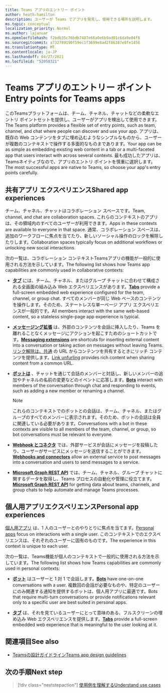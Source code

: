 ```yaml
---
title: Teams アプリのエントリー ポイント
author: heath-hamilton
description: ユーザーが Teams でアプリを発見し、使用できる場所を説明します。
ms.topic: conceptual
localization_priority: Normal
ms.author: lajanuar
ms.openlocfilehash: f2bdb35c76bdb7487e66a0e6b9ad01c6da9e04f8
ms.sourcegitcommit: a732789190f59ec1f3699e8ad2f06387e8fe1458
ms.translationtype: MT
ms.contentlocale: ja-JP
ms.lasthandoff: 04/27/2021
ms.locfileid: "52058321"
---
```

# <a name="entry-points-for-teams-apps"></a><span data-ttu-id="36f57-103">Teams アプリのエントリー ポイント</span><span class="sxs-lookup"><span data-stu-id="36f57-103">Entry points for Teams apps</span></span>

<span data-ttu-id="36f57-104">このTeamsプラットフォームは、チーム、チャネル、チャットなどの柔軟なエントリ ポイントセットを提供し、ユーザーがアプリを検出して使用できます。</span><span class="sxs-lookup"><span data-stu-id="36f57-104">The Teams platform provides a flexible set of entry points, such as team, channel, and chat where people can discover and use your app.</span></span> <span data-ttu-id="36f57-105">アプリは、既存の Web コンテンツをタブに埋め込むようなシンプルなものから、ユーザーが複数のコンテキストで操作する多面的なものまであります。</span><span class="sxs-lookup"><span data-stu-id="36f57-105">Your app can be as simple as embedding existing web content in a tab or a multi-faceted app that users interact with across several contexts.</span></span>
<span data-ttu-id="36f57-106">最も成功したアプリは、Teamsネイティブなので、アプリのエントリ ポイントを慎重に選択します。</span><span class="sxs-lookup"><span data-stu-id="36f57-106">The most successful apps are native to Teams, so choose your app's entry points carefully.</span></span>

## <a name="shared-app-experiences"></a><span data-ttu-id="36f57-107">共有アプリ エクスペリエンス</span><span class="sxs-lookup"><span data-stu-id="36f57-107">Shared app experiences</span></span>

<span data-ttu-id="36f57-108">チーム、チャネル、チャットはコラボレーション スペースです。</span><span class="sxs-lookup"><span data-stu-id="36f57-108">Team, channel, and chat are collaboration spaces.</span></span> <span data-ttu-id="36f57-109">これらのコンテキストのアプリは、その領域内のすべてのユーザーが利用できます。</span><span class="sxs-lookup"><span data-stu-id="36f57-109">Apps in these contexts are available to everyone in that space.</span></span> <span data-ttu-id="36f57-110">通常、コラボレーション スペースは、追加のワークフローに焦点を当てたり、新しいソーシャル操作のロックを解除したりします。</span><span class="sxs-lookup"><span data-stu-id="36f57-110">Collaboration spaces typically focus on additional workflows or unlocking new social interactions.</span></span>

<span data-ttu-id="36f57-111">次の一覧は、コラボレーション コンテキストTeamsアプリの機能が一般的に使用される方法を示しています。</span><span class="sxs-lookup"><span data-stu-id="36f57-111">The following list shows how Teams app capabilities are commonly used in collaborative contexts:</span></span>

* <span data-ttu-id="36f57-112">[**タブ**](~/tabs/what-are-tabs.md) には、チーム、チャネル、またはグループ チャットに合わせて構成される全画面の組み込み Web エクスペリエンスがあります。</span><span class="sxs-lookup"><span data-stu-id="36f57-112">[**Tabs**](~/tabs/what-are-tabs.md) provide a full-screen embedded web experience configured for the team, channel, or group chat.</span></span> <span data-ttu-id="36f57-113">すべてのメンバーが同じ Web ベースのコンテンツを操作します。そのため、ステートレスな単一ページ アプリ エクスペリエンスが一般的です。</span><span class="sxs-lookup"><span data-stu-id="36f57-113">All members interact with the same web-based content, so a stateless single-page app experience is typical.</span></span>

* <span data-ttu-id="36f57-114">[**メッセージング拡張**](~/messaging-extensions/what-are-messaging-extensions.md) は、外部のコンテンツを会話に挿入したり、Teams を離れることなくメッセージにアクションを起こすためのショートカットです。</span><span class="sxs-lookup"><span data-stu-id="36f57-114">[**Messaging extensions**](~/messaging-extensions/what-are-messaging-extensions.md) are shortcuts for inserting external content into a conversation or taking action on messages without leaving Teams.</span></span> <span data-ttu-id="36f57-115">[リンク解除は、共通](~/messaging-extensions/how-to/link-unfurling.md) の URL からコンテンツを共有するときにリッチ コンテンツを提供します。</span><span class="sxs-lookup"><span data-stu-id="36f57-115">[Link unfurling](~/messaging-extensions/how-to/link-unfurling.md) provides rich content when sharing content from a common URL.</span></span>

* <span data-ttu-id="36f57-116">[**ボットは**](~/bots/what-are-bots.md) 、チャットを通じて会話のメンバーと対話し、新しいメンバーの追加やチャネルの名前の変更などのイベントに応答します。</span><span class="sxs-lookup"><span data-stu-id="36f57-116">[**Bots**](~/bots/what-are-bots.md) interact with members of the conversation through chat and responding to events, such as adding a new member or renaming a channel.</span></span> 
   > [!NOTE]
   > <span data-ttu-id="36f57-117">これらのコンテキストでのボットとの会話は、チーム、チャネル、またはグループのすべてのメンバーに表示されます。そのため、ボットの会話は全員に関連している必要があります。</span><span class="sxs-lookup"><span data-stu-id="36f57-117">Conversations with a bot in these contexts are visible to all members of the team, channel, or group, so bot conversations must be relevant to everyone.</span></span>

* <span data-ttu-id="36f57-118">[**Webhook とコネクタ**](~/webhooks-and-connectors/what-are-webhooks-and-connectors.md) では、外部サービスが会話にメッセージを投稿したり、ユーザーがサービスにメッセージを送信することができます。</span><span class="sxs-lookup"><span data-stu-id="36f57-118">[**Webhooks and connectors**](~/webhooks-and-connectors/what-are-webhooks-and-connectors.md) allow an external service to post messages into a conversation and users to send messages to a service.</span></span>

* <span data-ttu-id="36f57-119">[**Microsoft Graph REST API**](https://docs.microsoft.com/graph/teams-concept-overview) では、チーム、チャネル、グループ チャットに関するデータを取得し、Teams プロセスの自動化や管理に役立てます。</span><span class="sxs-lookup"><span data-stu-id="36f57-119">[**Microsoft Graph REST API**](https://docs.microsoft.com/graph/teams-concept-overview) for getting data about teams, channels, and group chats to help automate and manage Teams processes.</span></span>

## <a name="personal-app-experiences"></a><span data-ttu-id="36f57-120">個人用アプリエクスペリエンス</span><span class="sxs-lookup"><span data-stu-id="36f57-120">Personal app experiences</span></span>

<span data-ttu-id="36f57-121">[個人用アプリ](../concepts/design/personal-apps.md) は、1 人のユーザーとのやりとりに焦点を当てます。</span><span class="sxs-lookup"><span data-stu-id="36f57-121">[Personal apps](../concepts/design/personal-apps.md) focus on interactions with a single user.</span></span> <span data-ttu-id="36f57-122">このコンテキストでのエクスペリエンスは、それぞれのユーザーに固有のものです。</span><span class="sxs-lookup"><span data-stu-id="36f57-122">The experience in this context is unique to each user.</span></span>

<span data-ttu-id="36f57-123">次の一覧は、Teams機能が個人のコンテキストで一般的に使用される方法を示しています。</span><span class="sxs-lookup"><span data-stu-id="36f57-123">The following list shows how Teams capabilities are commonly used in personal contexts:</span></span>

* <span data-ttu-id="36f57-124">[**ボット**](~/bots/what-are-bots.md) はユーザーと 1 対 1 で会話します。</span><span class="sxs-lookup"><span data-stu-id="36f57-124">[**Bots**](~/bots/what-are-bots.md) have one-on-one conversations with a user.</span></span> <span data-ttu-id="36f57-125">複数回の会話が必要なものや、特定のユーザーにのみ関連する通知を提供するボットは、個人用アプリに最適です。</span><span class="sxs-lookup"><span data-stu-id="36f57-125">Bots that require multi-turn conversations or provide notifications relevant only to a specific user are best suited in personal apps.</span></span>

* <span data-ttu-id="36f57-126">[**タブ**](~/tabs/what-are-tabs.md) は、それを見ているユーザーにとって意味のある、フルスクリーンの埋め込み Web エクスペリエンスを提供します。</span><span class="sxs-lookup"><span data-stu-id="36f57-126">[**Tabs**](~/tabs/what-are-tabs.md) provide a full-screen embedded web experience that is meaningful to the user looking at it.</span></span>

## <a name="see-also"></a><span data-ttu-id="36f57-127">関連項目</span><span class="sxs-lookup"><span data-stu-id="36f57-127">See also</span></span>

- [<span data-ttu-id="36f57-128">Teamsの設計ガイドライン</span><span class="sxs-lookup"><span data-stu-id="36f57-128">Teams app design guidelines</span></span>](../concepts/design/design-teams-app-overview.md)

## <a name="next-step"></a><span data-ttu-id="36f57-129">次の手順</span><span class="sxs-lookup"><span data-stu-id="36f57-129">Next step</span></span>

> [!div class="nextstepaction"]
> [<span data-ttu-id="36f57-130">使用例を理解する</span><span class="sxs-lookup"><span data-stu-id="36f57-130">Understand use cases</span></span>](../concepts/design/understand-use-cases.md)
